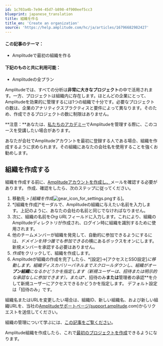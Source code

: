 ```yaml
---
id: 1c703a4b-7e94-45d7-b898-4f900eef5cc3
blueprint: japanese_translation
title: 組織を作る
title_en: 'Create an organization'
source: 'https://help.amplitude.com/hc/ja/articles/16796682982427'
---
```

#### この記事のテーマ：

* Amplitudeで最初の組織を作る

#### 下記のものと共に利用可能：

* Amplitudeの全プラン

Amplitudeでは、すべての分析は**非常に大きなプロジェクト**の中で活用されます。一方、プロジェクトは組織内に存在します。ほとんどの企業にとって、Amplitudeを効果的に管理するには1つの組織で十分です。必要なプロジェクトの数は、企業のアナリティクスプラクティスと要件によって異なります。そのため、作成できるプロジェクトの数に制限はありません。

**注意：**あなたは、[私たちのアカデミー](https://academy.amplitude.com/amplitude-analytics-admin-essentials)でAmplitudeを管理する際に、このコースを受講したい場合があります。

あなたが会社でAmplitudeアカウントを最初に登録する人である場合、組織を作成するように求められます。その組織にあなたの会社名を使用することを強くお勧めします。

## 組織を作成する

組織を作成する前に、[Amplitudeアカウントを作成し、](https://amplitude.com/get-started)メールを確認する必要があります。 作成、確認をしたら、次のステップに従ってください。

1. 移動先 *> [組織を作成*![gear_icon_for_settings.png](/docs/output/img/jp/gear-icon-for-settings-png.png)する]。
2. *[組織を作成]*モーダルで、Amplitudeの組織に与えたい名前を入力します。上記のように、あなたの会社の名前と同じでなければなりません。
3. 次に、組織の名前を*Org URL*フィールドに入力します。これにより、組織のAmplitudeディレクトリが作成され、ログイン時に組織を識別するために使用されます。
4. 他のチームメンバーが組織を発見して、自動的に参加できるようにするには、*ドメインを持つ誰でも参加できる*の横にあるボックスをオンにします。新規メンバーを承認する必要はありません。
5. *作成*をクリックして、組織を作成します。
6. Amplitudeが組織の作成を完了したら、*[設定]→[アクセスとSSO設定]*に移動します。組織ディスカバリーパネルまでスクロールダウンし、組織がオー**プン組織**になるかどうかを指定します（新規ユーザーは、招待または明示的な承認なしに参加できます）。または**、招待のみ**または**管理者の承認**を介して新規ユーザーにアクセスできるかどうかを指定します。 デフォルト設定は「招待のみ」です。

組織名またはURLを変更したい場合は、組織ID、新しい組織名、および新しい組織URLを、当社の[Amplitudeサポートページ(support.amplitude](https://support.amplitude.com).com)からリクエストを送信してください。

組織の管理について学ぶには、[この記事をご覧ください](/docs/admin/account-management/manage-orgs-projects)。

Amplitude組織を作成したら、これで[最初のプロジェクトを作成](/docs/get-started/create-project)できるようになります。
